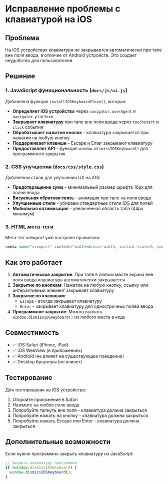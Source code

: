 # Исправление проблемы с клавиатурой на iOS

## Проблема
На iOS устройствах клавиатура не закрывается автоматически при тапе вне поля ввода, в отличие от Android устройств. Это создает неудобство для пользователей.

## Решение

### 1. JavaScript функциональность (`docs/js/ui.js`)

Добавлена функция `installIOSKeyboardClose()`, которая:

- **Определяет iOS устройства** через `navigator.userAgent` и `navigator.platform`
- **Закрывает клавиатуру** при тапе вне поля ввода через `touchstart` и `click` события
- **Обрабатывает нажатия кнопок** - клавиатура закрывается при нажатии на любую кнопку
- **Поддерживает клавиши** - Escape и Enter закрывают клавиатуру
- **Предоставляет API** - функция `window.dismissIOSKeyboard()` для программного закрытия

### 2. CSS улучшения (`docs/css/style.css`)

Добавлены стили для улучшения UX на iOS:

- **Предотвращение зума** - минимальный размер шрифта 16px для полей ввода
- **Визуальная обратная связь** - анимация при тапе на поля ввода
- **Улучшенные стили** - убираем стандартные стили iOS для полей
- **Мобильная оптимизация** - увеличенная область тапа (44px минимум)

### 3. HTML мета-теги

Мета-тег viewport уже настроен правильно:
```html
<meta name="viewport" content="width=device-width, initial-scale=1, maximum-scale=1, user-scalable=no, viewport-fit=cover" />
```

## Как это работает

1. **Автоматическое закрытие**: При тапе в любом месте экрана вне поля ввода клавиатура автоматически закрывается
2. **Закрытие по кнопкам**: Нажатие на любую кнопку, ссылку или интерактивный элемент закрывает клавиатуру
3. **Закрытие по клавишам**: 
   - `Escape` - всегда закрывает клавиатуру
   - `Enter` - закрывает клавиатуру для однострочных полей ввода
4. **Программное закрытие**: Можно вызвать `window.dismissIOSKeyboard()` из любого места в коде

## Совместимость

- ✅ iOS Safari (iPhone, iPad)
- ✅ iOS WebView (в приложениях)
- ✅ Android (не влияет на существующее поведение)
- ✅ Desktop браузеры (не влияет)

## Тестирование

Для тестирования на iOS устройстве:
1. Откройте приложение в Safari
2. Нажмите на любое поле ввода
3. Попробуйте тапнуть вне поля - клавиатура должна закрыться
4. Попробуйте нажать на кнопку - клавиатура должна закрыться
5. Попробуйте нажать Escape или Enter - клавиатура должна закрыться

## Дополнительные возможности

Если нужно программно закрыть клавиатуру из JavaScript:

```javascript
// Закрыть клавиатуру программно
if (window.dismissIOSKeyboard) {
  window.dismissIOSKeyboard();
}
```
